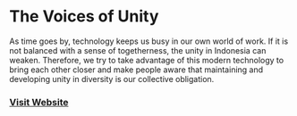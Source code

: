 # The Voices of Unity

As time goes by, technology keeps us busy in our own world of work. If it is not balanced with a sense of togetherness, the unity in Indonesia can weaken. Therefore, we try to take advantage of this modern technology to bring each other closer and make people aware that maintaining and developing unity in diversity is our collective obligation.

### [Visit Website](https://reubenthekiwi.github.io/The-Voices-of-Unity/)
